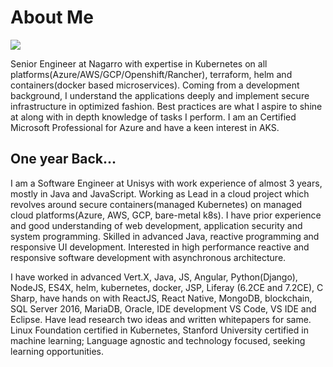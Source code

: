 # About Me


[![](https://img.shields.io/badge/GitHub-sainihimanshu983-success?style=for-the-badge)](https://github.com/sainihimanshu983)

Senior Engineer at Nagarro with expertise in Kubernetes on all platforms(Azure/AWS/GCP/Openshift/Rancher), terraform, helm and containers(docker based microservices). Coming from a development background, I understand the applications deeply and implement secure infrastructure in optimized fashion. Best practices are what I aspire to shine at along with in depth knowledge of tasks I perform. I am an Certified Microsoft Professional for Azure and have a keen interest in AKS.


## One year Back...

I am a Software Engineer at Unisys with work experience of almost 3 years, mostly in Java and JavaScript. Working as Lead in a cloud project which revolves around secure containers(managed Kubernetes) on managed cloud platforms(Azure, AWS, GCP, bare-metal k8s). I have prior experience and good understanding of web development, application security and system programming. Skilled in advanced Java, reactive programming and responsive UI development. Interested in high performance reactive and responsive software development with asynchronous architecture.

I have worked in advanced Vert.X, Java, JS, Angular, Python(Django), NodeJS, ES4X, helm, kubernetes, docker, JSP, Liferay (6.2CE and 7.2CE), C Sharp, have hands on with ReactJS, React Native, MongoDB, blockchain<hyper-ledger and etherium>, SQL Server 2016, MariaDB, Oracle, IDE development VS Code, VS IDE and Eclipse. Have lead research two ideas and written whitepapers for same. Linux Foundation certified in Kubernetes, Stanford University certified in machine learning; Language agnostic and technology focused, seeking learning opportunities.
